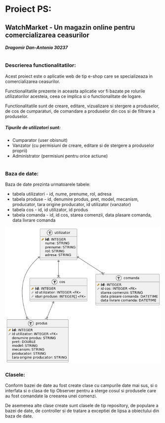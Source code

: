 # Proiect PS:
## WatchMarket - Un magazin online pentru comercializarea ceasurilor

##### Dragomir Dan-Antonio 30237
#
### Descrierea functionalitatilor:

Acest proiect este o aplicatie web de tip e-shop care se specializeaza in comercializarea ceasurilor.

Functionalitatile prezente in aceasta aplicatie vor fi bazate pe rolurile utilizatorilor acesteia, ceea ce implica si o functionalitate de logare.

Functionalitatile sunt de creare, editare, vizualizare si stergere a produselor, de cos de cumparaturi, de comandare a produselor din cos si de filtrare a produselor.

##### Tipurile de utilizatori sunt:
- Cumparator (user obisnuit)
- Vanzator (cu permisiuni de creare, editare si de stergere a produselor proprii)
- Administrator (permisiuni pentru orice actiune)
#
### Baza de date:
Baza de date prezinta urmatoarele tabele:
- tabela utilizatori - id, nume, prenume, rol, adresa
- tabela produse - id, denumire produs, pret, model, mecanism, producator,
  tara origine producator, id utilizator (vanzator)
- tabela cos - id, id utilizator, id produs
- tabela comanda - id, id cos, starea comenzii, data plasare comanda, data livrare comanda

![img.png](img.png)

### Clasele:

Conform bazei de date au fost create clase cu campurile date mai sus, si o interfata si o clasa de tip Observer pentru a sterge cosul si produsele care au fost comandate la creearea unei comenzi.

De asemenea alte clase create sunt clasele de tip repository, de populare a bazei de date, de controller si de tratare a exceptiei de lipsa a obiectului din baza de date.
